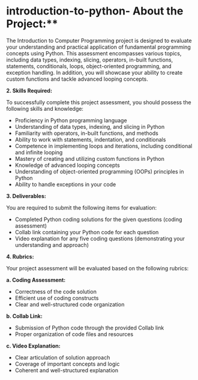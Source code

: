 # introduction-to-python- About the Project:**

The Introduction to Computer Programming project is designed to evaluate your understanding and practical application of fundamental programming concepts using Python. This assessment encompasses various topics, including data types, indexing, slicing, operators, in-built functions, statements, conditionals, loops, object-oriented programming, and exception handling. In addition, you will showcase your ability to create custom functions and tackle advanced looping concepts.

**2. Skills Required:**

  To successfully complete this project assessment, you should possess the following skills and knowledge:
- Proficiency in Python programming language
- Understanding of data types, indexing, and slicing in Python
- Familiarity with operators, in-built functions, and methods
- Ability to work with statements, indentation, and conditionals
- Competence in implementing loops and iterations, including conditional and infinite looping
- Mastery of creating and utilizing custom functions in Python
- Knowledge of advanced looping concepts
- Understanding of object-oriented programming (OOPs) principles in Python
- Ability to handle exceptions in your code

**3. Deliverables:**

You are required to submit the following items for evaluation:
- Completed Python coding solutions for the given questions (coding assessment)
- Collab link containing your Python code for each question
- Video explanation for any five coding questions (demonstrating your understanding and approach)

**4. Rubrics:**

Your project assessment will be evaluated based on the following rubrics:

**a. Coding Assessment:**

- Correctness of the code solution
- Efficient use of coding constructs
- Clear and well-structured code organization

**b. Collab Link:**

- Submission of Python code through the provided Collab link
- Proper organization of code files and resources

**c. Video Explanation:**

- Clear articulation of solution approach
- Coverage of important concepts and logic
- Coherent and well-structured explanation
